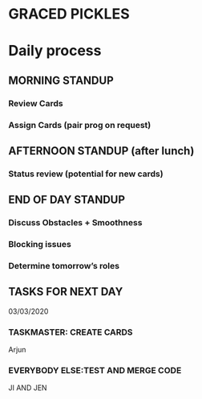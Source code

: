 # GRACED PICKLES



# Daily process
## MORNING STANDUP
### Review Cards
### Assign Cards (pair prog on request)

## AFTERNOON STANDUP (after lunch)
### Status review (potential for new cards)

## END OF DAY STANDUP
### Discuss Obstacles + Smoothness
### Blocking issues
### Determine tomorrow’s roles 

## TASKS FOR NEXT DAY
03/03/2020
### TASKMASTER: CREATE CARDS
  Arjun
### EVERYBODY ELSE:TEST AND MERGE CODE
  JI AND JEN
